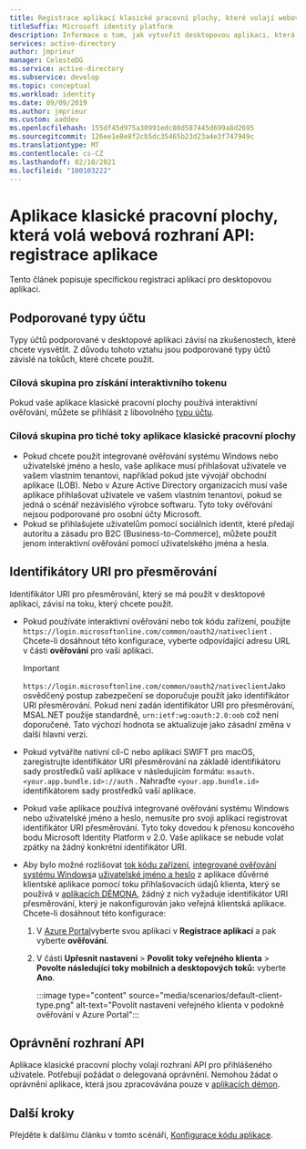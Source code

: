 ```yaml
---
title: Registrace aplikací klasické pracovní plochy, které volají webová rozhraní API | Azure
titleSuffix: Microsoft identity platform
description: Informace o tom, jak vytvořit desktopovou aplikaci, která volá webová rozhraní API (registrace aplikace)
services: active-directory
author: jmprieur
manager: CelesteDG
ms.service: active-directory
ms.subservice: develop
ms.topic: conceptual
ms.workload: identity
ms.date: 09/09/2019
ms.author: jmprieur
ms.custom: aaddev
ms.openlocfilehash: 155df45d975a30991edc80d587445d699a8d2695
ms.sourcegitcommit: 126ee1e8e8f2cb5dc35465b23d23a4e3f747949c
ms.translationtype: MT
ms.contentlocale: cs-CZ
ms.lasthandoff: 02/10/2021
ms.locfileid: "100103222"
---
```

# <a name="desktop-app-that-calls-web-apis-app-registration"></a>Aplikace klasické pracovní plochy, která volá webová rozhraní API: registrace aplikace

Tento článek popisuje specifickou registraci aplikací pro desktopovou aplikaci.

## <a name="supported-account-types"></a>Podporované typy účtu

Typy účtů podporované v desktopové aplikaci závisí na zkušenostech, které chcete vysvětlit. Z důvodu tohoto vztahu jsou podporované typy účtů závislé na tokůch, které chcete použít.

### <a name="audience-for-interactive-token-acquisition"></a>Cílová skupina pro získání interaktivního tokenu

Pokud vaše aplikace klasické pracovní plochy používá interaktivní ověřování, můžete se přihlásit z libovolného [typu účtu](quickstart-register-app.md).

### <a name="audience-for-desktop-app-silent-flows"></a>Cílová skupina pro tiché toky aplikace klasické pracovní plochy

- Pokud chcete použít integrované ověřování systému Windows nebo uživatelské jméno a heslo, vaše aplikace musí přihlašovat uživatele ve vašem vlastním tenantovi, například pokud jste vývojář obchodní aplikace (LOB). Nebo v Azure Active Directory organizacích musí vaše aplikace přihlašovat uživatele ve vašem vlastním tenantovi, pokud se jedná o scénář nezávislého výrobce softwaru. Tyto toky ověřování nejsou podporované pro osobní účty Microsoft.
- Pokud se přihlašujete uživatelům pomocí sociálních identit, které předají autoritu a zásadu pro B2C (Business-to-Commerce), můžete použít jenom interaktivní ověřování pomocí uživatelského jména a hesla.

## <a name="redirect-uris"></a>Identifikátory URI pro přesměrování

Identifikátor URI pro přesměrování, který se má použít v desktopové aplikaci, závisí na toku, který chcete použít.

- Pokud používáte interaktivní ověřování nebo tok kódu zařízení, použijte `https://login.microsoftonline.com/common/oauth2/nativeclient` . Chcete-li dosáhnout této konfigurace, vyberte odpovídající adresu URL v části **ověřování** pro vaši aplikaci.

  > [!IMPORTANT]
  > `https://login.microsoftonline.com/common/oauth2/nativeclient`Jako osvědčený postup zabezpečení se doporučuje použít jako identifikátor URI přesměrování.  Pokud není zadán identifikátor URI pro přesměrování, MSAL.NET použije standardně, `urn:ietf:wg:oauth:2.0:oob` což není doporučené.  Tato výchozí hodnota se aktualizuje jako zásadní změna v další hlavní verzi.

- Pokud vytváříte nativní cíl-C nebo aplikaci SWIFT pro macOS, zaregistrujte identifikátor URI přesměrování na základě identifikátoru sady prostředků vaší aplikace v následujícím formátu: `msauth.<your.app.bundle.id>://auth` . Nahraďte `<your.app.bundle.id>` identifikátorem sady prostředků vaší aplikace.
- Pokud vaše aplikace používá integrované ověřování systému Windows nebo uživatelské jméno a heslo, nemusíte pro svoji aplikaci registrovat identifikátor URI přesměrování. Tyto toky dovedou k přenosu koncového bodu Microsoft Identity Platform v 2.0. Vaše aplikace se nebude volat zpátky na žádný konkrétní identifikátor URI.
- Aby bylo možné rozlišovat [tok kódu zařízení](scenario-desktop-acquire-token.md#device-code-flow), [integrované ověřování systému Windows](scenario-desktop-acquire-token.md#integrated-windows-authentication)a [uživatelské jméno a heslo](scenario-desktop-acquire-token.md#username-and-password) z aplikace důvěrné klientské aplikace pomocí toku přihlašovacích údajů klienta, který se používá v [aplikacích DÉMONA](scenario-daemon-overview.md), žádný z nich vyžaduje identifikátor URI přesměrování, který je nakonfigurován jako veřejná klientská aplikace. Chcete-li dosáhnout této konfigurace:

    1. V <a href="https://portal.azure.com/" target="_blank">Azure Portal</a>vyberte svou aplikaci v **Registrace aplikací** a pak vyberte **ověřování**.
    1. V části **Upřesnit nastavení**  >  **Povolit toky veřejného klienta**  >  **Povolte následující toky mobilních a desktopových toků:** vyberte **Ano**.

        :::image type="content" source="media/scenarios/default-client-type.png" alt-text="Povolit nastavení veřejného klienta v podokně ověřování v Azure Portal":::

## <a name="api-permissions"></a>Oprávnění rozhraní API

Aplikace klasické pracovní plochy volají rozhraní API pro přihlášeného uživatele. Potřebují požádat o delegovaná oprávnění. Nemohou žádat o oprávnění aplikace, která jsou zpracovávána pouze v [aplikacích démon](scenario-daemon-overview.md).

## <a name="next-steps"></a>Další kroky

Přejděte k dalšímu článku v tomto scénáři, [Konfigurace kódu aplikace](scenario-desktop-app-configuration.md).
